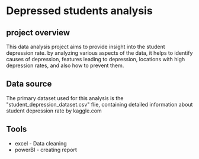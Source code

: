 # Depressed students analysis

## project overview

This data analysis project aims to provide insight into the student depression rate. by analyzing various aspects of the data, it helps to identify causes of depression, features leading to depression, locations with high depression rates, and also how to prevent them.

## Data source

The primary dataset used for this analysis is the "student_depression_dataset.csv" flie, containing detailed information about student depression rate by kaggle.com

## Tools

- excel - Data cleaning
- powerBI - creating report
